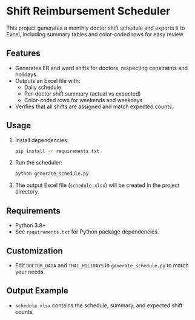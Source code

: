 # Shift Reimbursement Scheduler

This project generates a monthly doctor shift schedule and exports it to Excel, including summary tables and color-coded rows for easy review.

## Features
- Generates ER and ward shifts for doctors, respecting constraints and holidays.
- Outputs an Excel file with:
  - Daily schedule
  - Per-doctor shift summary (actual vs expected)
  - Color-coded rows for weekends and weekdays
- Verifies that all shifts are assigned and match expected counts.

## Usage
1. Install dependencies:
   ```bash
   pip install -r requirements.txt
   ```
2. Run the scheduler:
   ```bash
   python generate_schedule.py
   ```
3. The output Excel file (`schedule.xlsx`) will be created in the project directory.

## Requirements
- Python 3.8+
- See `requirements.txt` for Python package dependencies.

## Customization
- Edit `DOCTOR_DATA` and `THAI_HOLIDAYS` in `generate_schedule.py` to match your needs.

## Output Example
- `schedule.xlsx` contains the schedule, summary, and expected shift counts.
